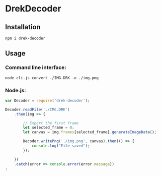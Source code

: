 # DrekDecoder

## Installation
```
npm i drek-decoder
```

## Usage

### Command line interface:
```
node cli.js convert ./IMG.DRK -o ./img.png
```
### Node.js:
```javascript
var Decoder = require('drek-decoder');

Decoder.readFile('./IMG.DRK')
    .then(img => {

        // Export the first frame
        let selected_frame = 0;
        let canvas = img.frames[selected_frame].generateImageData();

        Decoder.writePng('./img.png', canvas).then(() => {
            console.log("File saved");
        });

    })
    .catch(error => console.error(error.message))
;
```
